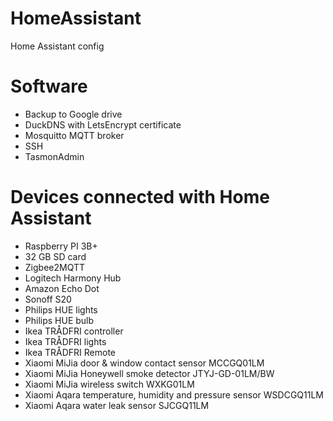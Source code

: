 # HomeAssistant
Home Assistant config

# Software
- Backup to Google drive
- DuckDNS with LetsEncrypt certificate
- Mosquitto MQTT broker
- SSH
- TasmonAdmin



# Devices connected with Home Assistant

- Raspberry PI 3B+
- 32 GB SD card
- Zigbee2MQTT
- Logitech Harmony Hub
- Amazon Echo Dot
- Sonoff S20
- Philips HUE lights
- Philips HUE bulb
- Ikea TRÅDFRI controller
- Ikea TRÅDFRI lights
- Ikea TRÅDFRI Remote
- Xiaomi MiJia door & window contact sensor MCCGQ01LM
- Xiaomi MiJia Honeywell smoke detector JTYJ-GD-01LM/BW
- Xiaomi MiJia wireless switch WXKG01LM
- Xiaomi Aqara temperature, humidity and pressure sensor WSDCGQ11LM 
- Xiaomi Aqara water leak sensor SJCGQ11LM
